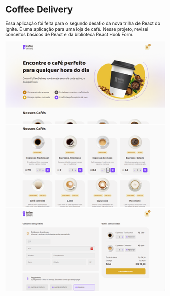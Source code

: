 # Coffee Delivery

Essa aplicação foi feita para o segundo desafio da nova trilha de React do Ignite. É uma aplicação para uma loja de café. Nesse projeto, revisei conceitos básicos de React e da biblioteca React Hook Form.

![](https://github.com/FilipePfluck/coffeeDelivery/blob/main/images/coffee-delivery-1.png)
![](https://github.com/FilipePfluck/coffeeDelivery/blob/main/images/coffee-delivery-2.png)
![](https://github.com/FilipePfluck/coffeeDelivery/blob/main/images/coffee-delivery-3.png)

